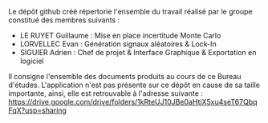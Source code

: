 Le dépôt github créé répertorie l'ensemble du travail réalisé par le groupe constitué des membres suivants :
- LE RUYET Guillaume : Mise en place incertitude Monte Carlo
- LORVELLEC Evan : Génération signaux aléatoires & Lock-In
- SIGUIER Adrien : Chef de projet & Interface Graphique & Exportation en logiciel

Il consigne l'ensemble des documents produits au cours de ce Bureau d'études. 
L'application n'est pas présente sur ce dépôt en cause de sa taille importante, ainsi, elle est retrouvable à l'adresse suivante : https://drive.google.com/drive/folders/1kRteUJ10JBe0aHtjX5xu4seT67QbqFqX?usp=sharing
